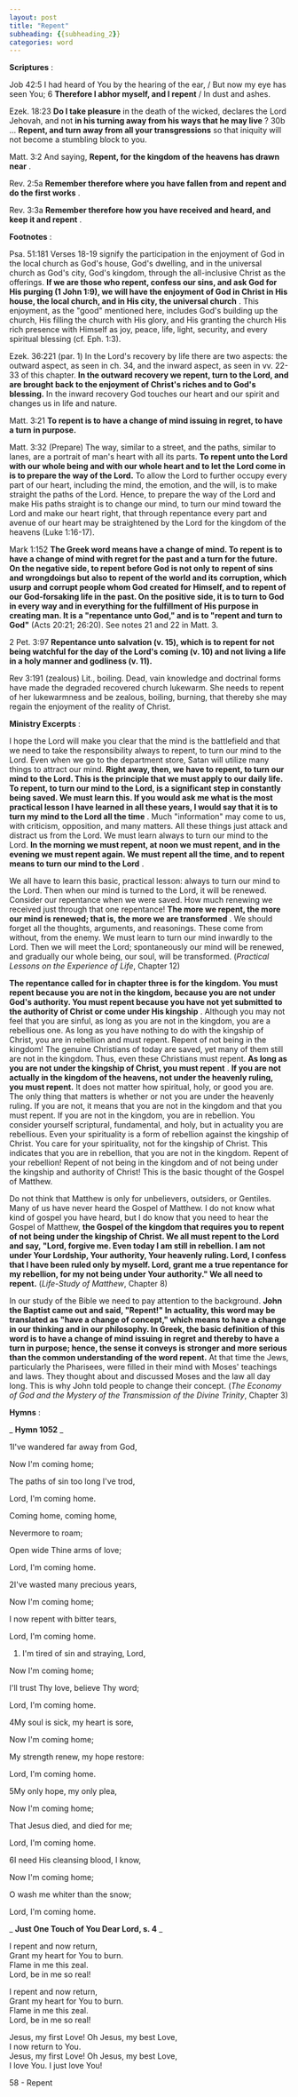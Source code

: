 ```yaml
---
layout: post
title: "Repent"
subheading: {{subheading_2}}
categories: word
---
```


**Scriptures** :

Job 42:5 I had heard of You by the hearing of the ear, / But now my eye has seen You; 6 **Therefore I abhor myself, and I repent** / In dust and ashes.

Ezek. 18:23 **Do I take pleasure** in the death of the wicked, declares the Lord Jehovah, and not **in his turning away from his ways that he may live** ? 30b … **Repent, and turn away from all your transgressions** so that iniquity will not become a stumbling block to you.

Matt. 3:2 And saying, **Repent, for the kingdom of the heavens has drawn near** .

Rev. 2:5a **Remember therefore where you have fallen from and repent and do the first works** .

Rev. 3:3a **Remember therefore how you have received and heard, and keep it and repent** .

**Footnotes** :

Psa. 51:181 Verses 18-19 signify the participation in the enjoyment of God in the local church as God's house, God's dwelling, and in the universal church as God's city, God's kingdom, through the all-inclusive Christ as the offerings. **If we are those who repent, confess our sins, and ask God for His purging (1 John 1:9), we will have the enjoyment of God in Christ in His house, the local church, and in His city, the universal church** . This enjoyment, as the "good" mentioned here, includes God's building up the church, His filling the church with His glory, and His granting the church His rich presence with Himself as joy, peace, life, light, security, and every spiritual blessing (cf. Eph. 1:3).

Ezek. 36:221 (par. 1) In the Lord's recovery by life there are two aspects: the outward aspect, as seen in ch. 34, and the inward aspect, as seen in vv. 22-33 of this chapter. **In the outward recovery we repent, turn to the Lord, and are brought back to the enjoyment of Christ's riches and to God's blessing.** In the inward recovery God touches our heart and our spirit and changes us in life and nature.

Matt. 3:21 **To repent is to have a change of mind issuing in regret, to have a turn in purpose.**

Matt. 3:32 (Prepare) The way, similar to a street, and the paths, similar to lanes, are a portrait of man's heart with all its parts. **To repent unto the Lord with our whole being and with our whole heart and to let the Lord come in is to prepare the way of the Lord.** To allow the Lord to further occupy every part of our heart, including the mind, the emotion, and the will, is to make straight the paths of the Lord. Hence, to prepare the way of the Lord and make His paths straight is to change our mind, to turn our mind toward the Lord and make our heart right, that through repentance every part and avenue of our heart may be straightened by the Lord for the kingdom of the heavens (Luke 1:16-17).

Mark 1:152 **The Greek word means have a change of mind. To repent is to have a change of mind with regret for the past and a turn for the future. On the negative side, to repent before God is not only to repent of sins and wrongdoings but also to repent of the world and its corruption, which usurp and corrupt people whom God created for Himself, and to repent of our God-forsaking life in the past. On the positive side, it is to turn to God in every way and in everything for the fulfillment of His purpose in creating man. It is a "repentance unto God," and is to "repent and turn to God"** (Acts 20:21; 26:20). See notes 21 and 22 in Matt. 3.

2 Pet. 3:97 **Repentance unto salvation (v. 15), which is to repent for not being watchful for the day of the Lord's coming (v. 10) and not living a life in a holy manner and godliness (v. 11).**

Rev 3:191 (zealous) Lit., boiling. Dead, vain knowledge and doctrinal forms have made the degraded recovered church lukewarm. She needs to repent of her lukewarmness and be zealous, boiling, burning, that thereby she may regain the enjoyment of the reality of Christ.

**Ministry Excerpts** :

I hope the Lord will make you clear that the mind is the battlefield and that we need to take the responsibility always to repent, to turn our mind to the Lord. Even when we go to the department store, Satan will utilize many things to attract our mind. **Right away, then, we have to repent, to turn our mind to the Lord. This is the principle that we must apply to our daily life. To repent, to turn our mind to the Lord, is a significant step in constantly being saved. We must learn this. If you would ask me what is the most practical lesson I have learned in all these years, I would say that it is to turn my mind to the Lord all the time** . Much "information" may come to us, with criticism, opposition, and many matters. All these things just attack and distract us from the Lord. We must learn always to turn our mind to the Lord. **In the morning we must repent, at noon we must repent, and in the evening we must repent again. We must repent all the time, and to repent means to turn our mind to the Lord** .

We all have to learn this basic, practical lesson: always to turn our mind to the Lord. Then when our mind is turned to the Lord, it will be renewed. Consider our repentance when we were saved. How much renewing we received just through that one repentance! **The more we repent, the more our mind is renewed; that is, the more we are transformed** . We should forget all the thoughts, arguments, and reasonings. These come from without, from the enemy. We must learn to turn our mind inwardly to the Lord. Then we will meet the Lord; spontaneously our mind will be renewed, and gradually our whole being, our soul, will be transformed. (_Practical Lessons on the Experience of Life_, Chapter 12)

**The repentance called for in chapter three is for the kingdom. You must repent because you are not in the kingdom, because you are not under God's authority. You must repent because you have not yet submitted to the authority of Christ or come under His kingship** . Although you may not feel that you are sinful, as long as you are not in the kingdom, you are a rebellious one. As long as you have nothing to do with the kingship of Christ, you are in rebellion and must repent. Repent of not being in the kingdom! The genuine Christians of today are saved, yet many of them still are not in the kingdom. Thus, even these Christians must repent. **As long as you are not under the kingship of Christ, you must repent** . **If you are not actually in the kingdom of the heavens, not under the heavenly ruling, you must repent.** It does not matter how spiritual, holy, or good you are. The only thing that matters is whether or not you are under the heavenly ruling. If you are not, it means that you are not in the kingdom and that you must repent. If you are not in the kingdom, you are in rebellion. You consider yourself scriptural, fundamental, and holy, but in actuality you are rebellious. Even your spirituality is a form of rebellion against the kingship of Christ. You care for your spirituality, not for the kingship of Christ. This indicates that you are in rebellion, that you are not in the kingdom. Repent of your rebellion! Repent of not being in the kingdom and of not being under the kingship and authority of Christ! This is the basic thought of the Gospel of Matthew.

Do not think that Matthew is only for unbelievers, outsiders, or Gentiles. Many of us have never heard the Gospel of Matthew. I do not know what kind of gospel you have heard, but I do know that you need to hear the Gospel of Matthew, **the Gospel of the kingdom that requires you to repent of not being under the kingship of Christ. We all must repent to the Lord and say, "Lord, forgive me. Even today I am still in rebellion. I am not under Your Lordship, Your authority, Your heavenly ruling. Lord, I confess that I have been ruled only by myself. Lord, grant me a true repentance for my rebellion, for my not being under Your authority." We all need to repent.** (_Life-Study of Matthew_, Chapter 8)

In our study of the Bible we need to pay attention to the background. **John the Baptist came out and said, "Repent!" In actuality, this word may be translated as "have a change of concept," which means to have a change in our thinking and in our philosophy. In Greek, the basic definition of this word is to have a change of mind issuing in regret and thereby to have a turn in purpose; hence, the sense it conveys is stronger and more serious than the common understanding of the word repent.** At that time the Jews, particularly the Pharisees, were filled in their mind with Moses' teachings and laws. They thought about and discussed Moses and the law all day long. This is why John told people to change their concept. (_The Economy of God and the Mystery of the Transmission of the Divine Trinity_, Chapter 3)

**Hymns** :

_ **Hymn 1052** _

1I've wandered far away from God,

Now I'm coming home;

The paths of sin too long I've trod,

Lord, I'm coming home.

Coming home, coming home,

Nevermore to roam;

Open wide Thine arms of love;

Lord, I'm coming home.

2I've wasted many precious years,

Now I'm coming home;

I now repent with bitter tears,

Lord, I'm coming home.

1. I'm tired of sin and straying, Lord,

Now I'm coming home;

I'll trust Thy love, believe Thy word;

Lord, I'm coming home.

4My soul is sick, my heart is sore,

Now I'm coming home;

My strength renew, my hope restore:

Lord, I'm coming home.

5My only hope, my only plea,

Now I'm coming home;

That Jesus died, and died for me;

Lord, I'm coming home.

6I need His cleansing blood, I know,

Now I'm coming home;

O wash me whiter than the snow;

Lord, I'm coming home.

_ **Just One Touch of You Dear Lord, s. 4** _

I repent and now return,  
Grant my heart for You to burn.  
Flame in me this zeal.  
Lord, be in me so real!

I repent and now return,  
Grant my heart for You to burn.  
Flame in me this zeal.  
Lord, be in me so real!

Jesus, my first Love! Oh Jesus, my best Love,  
I now return to You.  
Jesus, my first Love! Oh Jesus, my best Love,  
I love You. I just love You!

58 - Repent
